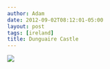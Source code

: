 ```yaml
---
author: Adam
date: 2012-09-02T08:12:01-05:00
layout: post
tags: [ireland]
title: Dunguaire Castle
---
```


![](/media/m9q8gfLLNn1qga9s2o1_1280.jpg)
